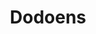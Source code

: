 ﻿---
title: 'Dodoens'
type: 'Coördinatie'
banner: '3.jpg'
images: ['1.jpg', '2.jpg', '3.jpg', '4.jpg', '5.jpg']
description: '02/2023 opgeleverd. Renovatie van gelijkvloers en badkamer 1ste verdiep in Mechelen. Gewaagd maar geslaagd!'
---